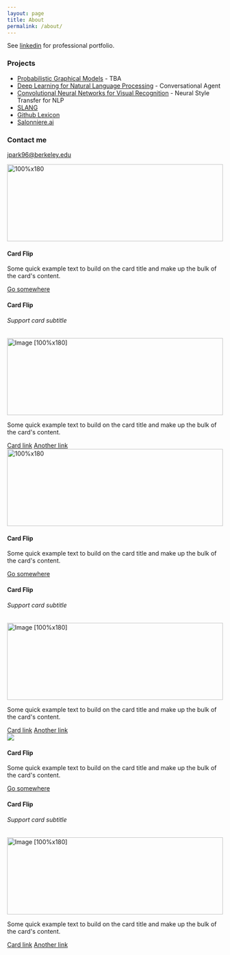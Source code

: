 ```yaml
---
layout: page
title: About
permalink: /about/
---
```


See <a href="https://www.linkedin.com/in/jinspark621/">linkedin</a> for professional portfolio.

### Projects

* [Probabilistic Graphical Models](https://github.com/jpark96/PGM_Assignments) - TBA
* [Deep Learning for Natural Language Processing](https://github.com/jpark96/cs224-assignments) - Conversational Agent
* [Convolutional Neural Networks for Visual Recognition](https://github.com/jpark96/CS231n-assignments) - Neural Style Transfer for NLP
* [SLANG](https://github.com/mlberkeley/slang)
* [Github Lexicon](https://ml.berkeley.edu/blog/2016/12/03/github/)
* [Salonniere.ai](http://scet.berkeley.edu/team-salonniere-wins-ai-chatbot-collider/)

### Contact me

[jpark96@berkeley.edu](mailto:jpark96@berkeley.edu)

<section>
		<div class="row">
			<div class="col-sm-6 col-lg-4">
        		<!-- Card Flip -->
				<div class="card-flip">
					<div class="flip">
						<div class="front">
							<!-- front content -->
							<div class="card">
							  <img class="card-img-top" data-src="holder.js/100px180/" alt="100%x180" style="height: 180px; width: 100%; display: block;" data-holder-rendered="true">
							  <div class="card-block">
							    <h4 class="card-title">Card Flip</h4>
							    <p class="card-text">Some quick example text to build on the card title and make up the bulk of the card's content.</p>
							    <a href="#" class="btn btn-primary">Go somewhere</a>
							  </div>
							</div>
						</div>
						<div class="back">
							<!-- back content -->
							<div class="card">
							  <div class="card-block">
							    <h4 class="card-title">Card Flip</h4>
							    <h6 class="card-subtitle text-muted">Support card subtitle</h6>
							  </div>
							  <img data-src="holder.js/100px180/?text=Image" alt="Image [100%x180]" data-holder-rendered="true" style="height: 180px; width: 100%; display: block;">
							  <div class="card-block">
							    <p class="card-text">Some quick example text to build on the card title and make up the bulk of the card's content.</p>
							    <a href="#" class="card-link">Card link</a>
							    <a href="#" class="card-link">Another link</a>
							  </div>
							</div>
						</div>
					</div>
				</div>
        		<!-- End Card Flip -->
			</div>
			<div class="col-sm-6 col-lg-4">
        		<!-- Card Flip -->
				<div class="card-flip">
					<div class="flip">
						<div class="front">
							<!-- front content -->
							<div class="card">
							  <img class="card-img-top" data-src="holder.js/100px180/" alt="100%x180" style="height: 180px; width: 100%; display: block;" data-holder-rendered="true">
							  <div class="card-block">
							    <h4 class="card-title">Card Flip</h4>
							    <p class="card-text">Some quick example text to build on the card title and make up the bulk of the card's content.</p>
							    <a href="#" class="btn btn-primary">Go somewhere</a>
							  </div>
							</div>
						</div>
						<div class="back">
							<!-- back content -->
							<div class="card">
							  <div class="card-block">
							    <h4 class="card-title">Card Flip</h4>
							    <h6 class="card-subtitle text-muted">Support card subtitle</h6>
							  </div>
							  <img data-src="holder.js/100px180/?text=Image" alt="Image [100%x180]" data-holder-rendered="true" style="height: 180px; width: 100%; display: block;">
							  <div class="card-block">
							    <p class="card-text">Some quick example text to build on the card title and make up the bulk of the card's content.</p>
							    <a href="#" class="card-link">Card link</a>
							    <a href="#" class="card-link">Another link</a>
							  </div>
							</div>
						</div>
					</div>
				</div>
        		<!-- End Card Flip -->
        	</div>
			<div class="col-sm-6 col-lg-4">
        		<!-- Card Flip -->
				<div class="card-flip">
					<div class="flip">
						<div class="front">
							<!-- front content -->
							<div class="card">
							  <img class="card-img-top" src="../images/logo.png">
							  <div class="card-block">
							    <h4 class="card-title">Card Flip</h4>
							    <p class="card-text">Some quick example text to build on the card title and make up the bulk of the card's content.</p>
							    <a href="#" class="btn btn-primary">Go somewhere</a>
							  </div>
							</div>
						</div>
						<div class="back">
							<!-- back content -->
							<div class="card">
							  <div class="card-block">
							    <h4 class="card-title">Card Flip</h4>
							    <h6 class="card-subtitle text-muted">Support card subtitle</h6>
							  </div>
							  <img data-src="holder.js/100px180/?text=Image" alt="Image [100%x180]" data-holder-rendered="true" style="height: 180px; width: 100%; display: block;">
							  <div class="card-block">
							    <p class="card-text">Some quick example text to build on the card title and make up the bulk of the card's content.</p>
							    <a href="#" class="card-link">Card link</a>
							    <a href="#" class="card-link">Another link</a>
							  </div>
							</div>
						</div>
					</div>
				</div>
        		<!-- End Card Flip -->
        	</div>
		</div>
</section>
<script type="text/javascript">
document.querySelector(".card-flip").classList.toggle("flip");

/* 
 * Holder.js for demo image
 * Just for demo purpose
 */
Holder.addTheme('gray', {
  bg: '#777',
  fg: 'rgba(255,255,255,.75)',
  font: 'Helvetica',
  fontweight: 'normal'
});

</script>